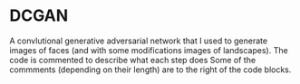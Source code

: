 # DCGAN
A convlutional generative adversarial network that I used to generate images of faces (and with some modifications images of landscapes).
The code is commented to describe what each step does Some of the commments (depending on their length) are to the right of the code blocks.
